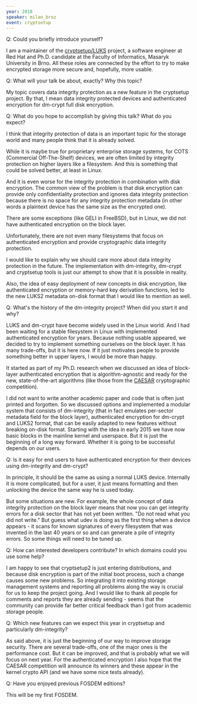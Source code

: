 ```yaml
---
year: 2018
speaker: milan_broz
event: cryptsetup
---
```


Q: Could you briefly introduce yourself?

I am a maintainer of the [cryptsetup/LUKS](https://gitlab.com/cryptsetup/cryptsetup) project, a software engineer at Red Hat and Ph.D. candidate at the Faculty of Informatics, Masaryk University in Brno. All these roles are connected by the effort to try to make encrypted storage more secure and, hopefully, more usable.

Q: What will your talk be about, exactly? Why this topic?

My topic covers data integrity protection as a new feature in the cryptsetup project. By that, I mean data integrity protected devices and authenticated encryption for dm-crypt full disk encryption.

Q: What do you hope to accomplish by giving this talk? What do you expect?

I think that integrity protection of data is an important topic for the storage world and many people think that it is already solved.

While it is maybe true for proprietary enterprise storage systems, for COTS (Commercial Off-The-Shelf) devices, we are often limited by integrity protection on higher layers like a filesystem. And this is something that could be solved better, at least in Linux.

And it is even worse for the integrity protection in combination with disk encryption. The common view of the problem is that disk encryption can provide only confidentiality protection and ignores data integrity protection because there is no space for any integrity protection metadata (in other words a plaintext device has the same size as the encrypted one).

There are some exceptions (like GELI in FreeBSD), but in Linux, we did not have authenticated encryption on the block layer.

Unfortunately, there are not even many filesystems that focus on authenticated encryption and provide cryptographic data integrity protection. 

I would like to explain why we should care more about data integrity protection in the future. The implementation with dm-integrity, dm-crypt and cryptsetup tools is just our attempt to show that it is possible in reality.

Also, the idea of easy deployment of new concepts in disk encryption, like authenticated encryption or memory-hard key derivation functions, led to the new LUKS2 metadata on-disk format that I would like to mention as well.

Q: What's the history of the dm-integrity project? When did you start it and why?

LUKS and dm-crypt have become widely used in the Linux world. And I had been waiting for a stable filesystem in Linux with implemented authenticated encryption for years. Because nothing usable appeared, we decided to try to implement something ourselves on the block layer. It has many trade-offs, but it is here now. If it just motivates people to provide something better in upper layers, I would be more than happy.

It started as part of my Ph.D. research when we discussed an idea of block-layer authenticated encryption that is algorithm-agnostic and ready for the new, state-of-the-art algorithms (like those from the [CAESAR](https://competitions.cr.yp.to/caesar.html) cryptographic competition).

I did not want to write another academic paper and code that is often just printed and forgotten. So we discussed options and implemented a modular system that consists of dm-integrity (that in fact emulates per-sector metadata field for the block layer), authenticated encryption for dm-crypt and LUKS2 format, that can be easily adapted to new features without breaking on-disk format. Starting with the idea in early 2015 we have now basic blocks in the mainline kernel and userspace. But it is just the beginning of a long way forward. Whether it is going to be successful depends on our users.

Q: Is it easy for end users to have authenticated encryption for their devices using dm-integrity and dm-crypt?

In principle, it should be the same as using a normal LUKS device. Internally it is more complicated, but for a user, it just means formatting and then unlocking the device the same way he is used today.

But some situations are new. For example, the whole concept of data integrity protection on the block layer means that now you can get integrity errors for a disk sector that has not yet been written. "Do not read what you did not write." But guess what udev is doing as the first thing when a device appears - it scans for known signatures of every filesystem that was invented in the last 40 years or so and can generate a pile of integrity errors. So some things will need to be tuned up.

Q: How can interested developers contribute? In which domains could you use some help?

I am happy to see that cryptsetup2 is just entering distributions, and because disk encryption is part of the initial boot process, such a change causes some new problems. So integrating it into existing storage management systems and reporting all problems along the way is crucial for us to keep the project going. And I would like to thank all people for comments and reports they are already sending - seems that the community can provide far better critical feedback than I got from academic storage people.

Q: Which new features can we expect this year in cryptsetup and particularly dm-integrity?

As said above, it is just the beginning of our way to improve storage security. There are several trade-offs, one of the major ones is the performance cost. But it can be improved, and that is probably what we will focus on next year. For the authenticated encryption I also hope that the CAESAR competition will announce its winners and these appear in the kernel crypto API (and we have some nice tests already).

Q: Have you enjoyed previous FOSDEM editions? 

This will be my first FOSDEM.
